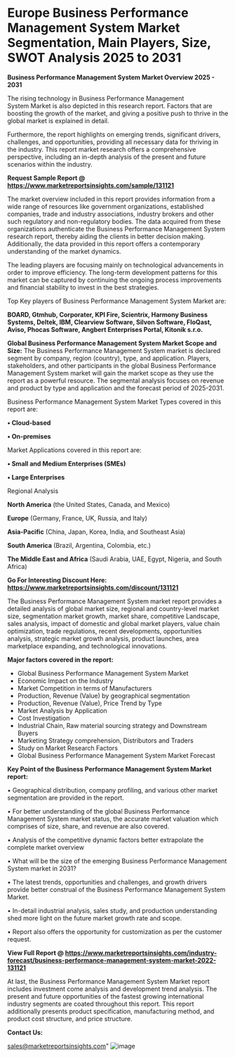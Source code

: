 # Europe Business Performance Management System Market Segmentation, Main Players, Size, SWOT Analysis 2025 to 2031

<Strong> Business Performance Management System Market Overview 2025 - 2031</strong>

The rising technology in Business Performance Management System Market is also depicted in this research report. Factors that are boosting the growth of the market, and giving a positive push to thrive in the global market is explained in detail.

Furthermore, the report highlights on emerging trends, significant drivers, challenges, and opportunities, providing all necessary data for thriving in the industry. This report market research offers a comprehensive perspective, including an in-depth analysis of the present and future scenarios within the industry.

<strong>Request Sample Report @ <a href=https://www.marketreportsinsights.com/sample/131121>https://www.marketreportsinsights.com/sample/131121</a></strong>

The market overview included in this report provides information from a wide range of resources like government organizations, established companies, trade and industry associations, industry brokers and other such regulatory and non-regulatory bodies. The data acquired from these organizations authenticate the Business Performance Management System research report, thereby aiding the clients in better decision making. Additionally, the data provided in this report offers a contemporary understanding of the market dynamics.

The leading players are focusing mainly on technological advancements in order to improve efficiency. The long-term development patterns for this market can be captured by continuing the ongoing process improvements and financial stability to invest in the best strategies.

Top Key players of Business Performance Management System Market are:

<strong>BOARD, Gtmhub, Corporater, KPI Fire, Scientrix, Harmony Business Systems, Deltek, IBM, Clearview Software, Silvon Software, FloQast, Aviso, Phocas Software, Angbert Enterprises Portal, Kitonik s.r.o.</strong>

<strong><b>Global Business Performance Management System Market Scope and Size:</b></strong>
The Business Performance Management System market is declared segment by company, region (country), type, and application. Players, stakeholders, and other participants in the global Business Performance Management System market will gain the market scope as they use the report as a powerful resource. The segmental analysis focuses on revenue and product by type and application and the forecast period of 2025-2031.

Business Performance Management System Market Types covered in this report are:

<strong>• Cloud-based

• On-premises</strong>

Market Applications covered in this report are:

<strong>• Small and Medium Enterprises (SMEs)

• Large Enterprises</strong> 

Regional Analysis

<strong>North America</strong> (the United States, Canada, and Mexico)

<strong>Europe</strong> (Germany, France, UK, Russia, and Italy)

<strong>Asia-Pacific</strong> (China, Japan, Korea, India, and Southeast Asia)

<strong>South America</strong> (Brazil, Argentina, Colombia, etc.)

<strong>The Middle East and Africa</strong> (Saudi Arabia, UAE, Egypt, Nigeria, and South Africa)

<strong>Go For Interesting Discount Here: <a href=https://www.marketreportsinsights.com/discount/131121>https://www.marketreportsinsights.com/discount/131121</a></strong>

The Business Performance Management System market report provides a detailed analysis of global market size, regional and country-level market size, segmentation market growth, market share, competitive Landscape, sales analysis, impact of domestic and global market players, value chain optimization, trade regulations, recent developments, opportunities analysis, strategic market growth analysis, product launches, area marketplace expanding, and technological innovations.

<strong><b>Major factors covered in the report:</b></strong>
<ul>
  <li>Global Business Performance Management System Market </li>
  <li>Economic Impact on the Industry</li>
  <li>Market Competition in terms of Manufacturers</li>
  <li>Production, Revenue (Value) by geographical segmentation</li>
  <li>Production, Revenue (Value), Price Trend by Type</li>
  <li>Market Analysis by Application</li>
  <li>Cost Investigation</li>
  <li>Industrial Chain, Raw material sourcing strategy and Downstream Buyers</li>
  <li>Marketing Strategy comprehension, Distributors and Traders</li>
  <li>Study on Market Research Factors</li>
  <li>Global Business Performance Management System Market Forecast</li>
</ul>

<strong><b>Key Point of the Business Performance Management System Market report:</b></strong>

• Geographical distribution, company profiling, and various other market segmentation are provided in the report.

• For better understanding of the global Business Performance Management System market status, the accurate market valuation which comprises of size, share, and revenue are also covered.

• Analysis of the competitive dynamic factors better extrapolate the complete market overview

• What will be the size of the emerging Business Performance Management System market in 2031?

• The latest trends, opportunities and challenges, and growth drivers provide better construal of the Business Performance Management System Market.

• In-detail industrial analysis, sales study, and production understanding shed more light on the future market growth rate and scope.

• Report also offers the opportunity for customization as per the customer request.

<strong><b>View Full Report @ <a href=https://www.marketreportsinsights.com/industry-forecast/business-performance-management-system-market-2022-131121>https://www.marketreportsinsights.com/industry-forecast/business-performance-management-system-market-2022-131121</a></b></strong>


At last, the Business Performance Management System Market report includes investment come analysis and development trend analysis. The present and future opportunities of the fastest growing international industry segments are coated throughout this report. This report additionally presents product specification, manufacturing method, and product cost structure, and price structure.

<strong>Contact Us:</strong>

sales@marketreportsinsights.com"
![image](https://github.com/user-attachments/assets/c013d1e1-43b6-4cf0-98bf-1be70527c716)
